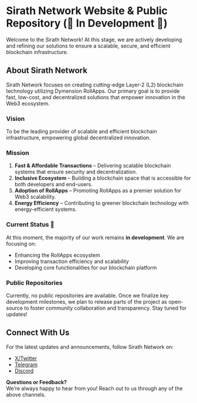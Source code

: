 # Sirath Network Website & Public Repository (🚧 In Development 🚧)

Welcome to the Sirath Network! At this stage, we are actively developing and refining our solutions to ensure a scalable, secure, and efficient blockchain infrastructure.

## About Sirath Network

Sirath Network focuses on creating cutting-edge Layer-2 (L2) blockchain technology utilizing Dymension RollApps. Our primary goal is to provide fast, low-cost, and decentralized solutions that empower innovation in the Web3 ecosystem.

### Vision

To be the leading provider of scalable and efficient blockchain infrastructure, empowering global decentralized innovation.

### Mission

1. **Fast & Affordable Transactions** – Delivering scalable blockchain systems that ensure security and decentralization.  
2. **Inclusive Ecosystem** – Building a blockchain space that is accessible for both developers and end-users.  
3. **Adoption of RollApps** – Promoting RollApps as a premier solution for Web3 scalability.  
4. **Energy Efficiency** – Contributing to greener blockchain technology with energy-efficient systems.

### Current Status 🚧  
At this moment, the majority of our work remains **in development**. We are focusing on:  
- Enhancing the RollApps ecosystem  
- Improving transaction efficiency and scalability  
- Developing core functionalities for our blockchain platform  

### Public Repositories  
Currently, no public repositories are available. Once we finalize key development milestones, we plan to release parts of the project as open-source to foster community collaboration and transparency. Stay tuned for updates!

## Connect With Us  
For the latest updates and announcements, follow Sirath Network on:  
- [X/Twitter](https://x.com/SirathNetwork)  
- [Telegram](https://t.me/SirathNetwork)  
- [Discord](https://discord.gg/4xY6PYdjhz)

**Questions or Feedback?**  
We’re always happy to hear from you! Reach out to us through any of the above channels.
